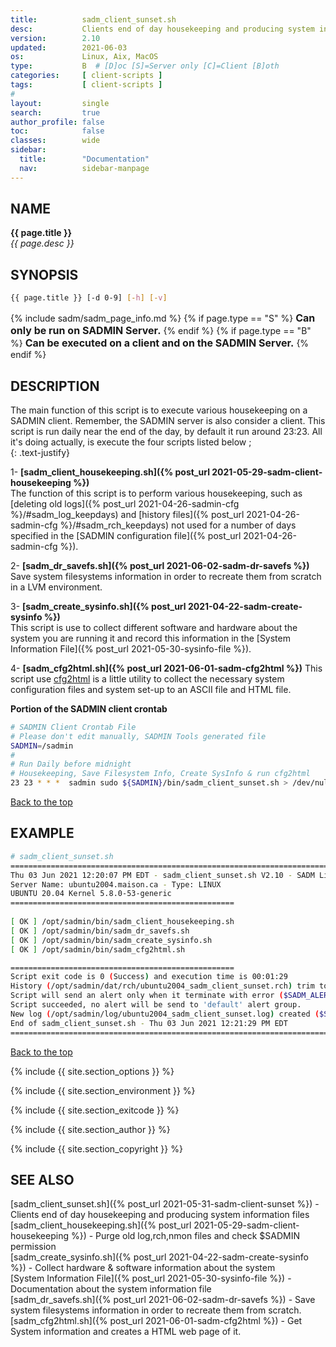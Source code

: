 ```yaml
---
title:          sadm_client_sunset.sh
desc:           Clients end of day housekeeping and producing system information files
version:        2.10
updated:        2021-06-03
os:             Linux, Aix, MacOS
type:           B  # [D]oc [S]=Server only [C]=Client [B]oth
categories:     [ client-scripts ] 
tags:           [ client-scripts ] 
#
layout:         single
search:         true
author_profile: false
toc:            false
classes:        wide
sidebar:
  title:        "Documentation"
  nav:          sidebar-manpage
---
```

<a id="top_of_page"></a>



<a id="name"></a>
## NAME
**{{ page.title }}**  
*{{ page.desc }}*   



<a id="synopsis"></a>
## SYNOPSIS

```bash
{{ page.title }} [-d 0-9] [-h] [-v]
```

{% include sadm/sadm_page_info.md %}
{% if page.type == "S" %}
<font size="3"><strong>Can only be run on SADMIN Server.</strong></font>
{% endif %}
{% if page.type == "B" %}
<font size="3"><strong>Can be executed on a client and on the SADMIN Server.</strong></font>
{% endif %}




<a id="description"></a>
## DESCRIPTION
The main function of this script is to execute various housekeeping on a SADMIN client. Remember,
the SADMIN server is also consider a client. This script is run daily near the end of the day, 
by default it run around 23:23. All it's doing actually, is execute the four scripts listed below ;   
{: .text-justify}

1- **[sadm_client_housekeeping.sh]({% post_url 2021-05-29-sadm-client-housekeeping %})**   
The function of this script is to perform various housekeeping, such as 
[deleting old logs]({% post_url 2021-04-26-sadmin-cfg %}/#sadm_log_keepdays) and 
[history files]({% post_url 2021-04-26-sadmin-cfg %}/#sadm_rch_keepdays) not used for a number 
of days specified in the [SADMIN configuration file]({% post_url 2021-04-26-sadmin-cfg %}).  

2- **[sadm_dr_savefs.sh]({% post_url 2021-06-02-sadm-dr-savefs %})**   
Save system filesystems information in order to recreate them from scratch in a LVM environment. 

3- **[sadm_create_sysinfo.sh]({% post_url 2021-04-22-sadm-create-sysinfo %})**   
This script is use to collect different software and hardware about the system you are running 
it and record this information in the [System Information File]({% post_url 2021-05-30-sysinfo-file %}). 

4- **[sadm_cfg2html.sh]({% post_url 2021-06-01-sadm-cfg2html %})** 
This script use [cfg2html](https://www.cfg2html.com/) is a little utility to collect the necessary 
system configuration files and system set-up to an ASCII file and HTML file.


**Portion of the SADMIN client crontab**
```bash
# SADMIN Client Crontab File 
# Please don't edit manually, SADMIN Tools generated file
SADMIN=/sadmin
# 
# Run Daily before midnight
# Housekeeping, Save Filesystem Info, Create SysInfo & run cfg2html
23 23 * * *  sadmin sudo ${SADMIN}/bin/sadm_client_sunset.sh > /dev/null 2>&1
```

[Back to the top](#top_of_page)



<a id="examples"></a>
## EXAMPLE

```bash
# sadm_client_sunset.sh 
================================================================================
Thu 03 Jun 2021 12:20:07 PM EDT - sadm_client_sunset.sh V2.10 - SADM Lib. V3.70
Server Name: ubuntu2004.maison.ca - Type: LINUX
UBUNTU 20.04 Kernel 5.8.0-53-generic
==================================================
 
[ OK ] /opt/sadmin/bin/sadm_client_housekeeping.sh 
[ OK ] /opt/sadmin/bin/sadm_dr_savefs.sh 
[ OK ] /opt/sadmin/bin/sadm_create_sysinfo.sh 
[ OK ] /opt/sadmin/bin/sadm_cfg2html.sh 

==================================================
Script exit code is 0 (Success) and execution time is 00:01:29
History (/opt/sadmin/dat/rch/ubuntu2004_sadm_client_sunset.rch) trim to 35 lines.
Script will send an alert only when it terminate with error ($SADM_ALERT_TYPE=1).
Script succeeded, no alert will be send to 'default' alert group.
New log (/opt/sadmin/log/ubuntu2004_sadm_client_sunset.log) created ($SADM_LOG_APPEND='N').
End of sadm_client_sunset.sh - Thu 03 Jun 2021 12:21:29 PM EDT
================================================================================
```

[Back to the top](#top_of_page)


{% include {{ site.section_options     }} %}

{% include {{ site.section_environment }} %}

{% include {{ site.section_exitcode    }} %}

{% include {{ site.section_author      }} %}

{% include {{ site.section_copyright   }} %}


<a id="seealso"></a>
## SEE ALSO

[sadm_client_sunset.sh]({% post_url 2021-05-31-sadm-client-sunset %}) - Clients end of day housekeeping and producing system information files  
[sadm_client_housekeeping.sh]({% post_url 2021-05-29-sadm-client-housekeeping %}) - Purge old log,rch,nmon files and check $SADMIN permission   
[sadm_create_sysinfo.sh]({% post_url 2021-04-22-sadm-create-sysinfo %}) - Collect hardware & software information about the system   
[System Information File]({% post_url 2021-05-30-sysinfo-file %}) - Documentation about the system information file  
[sadm_dr_savefs.sh]({% post_url 2021-06-02-sadm-dr-savefs %}) - Save system filesystems information in order to recreate them from scratch.  
[sadm_cfg2html.sh]({% post_url 2021-06-01-sadm-cfg2html %}) - Get System information and creates a HTML web page of it.  
